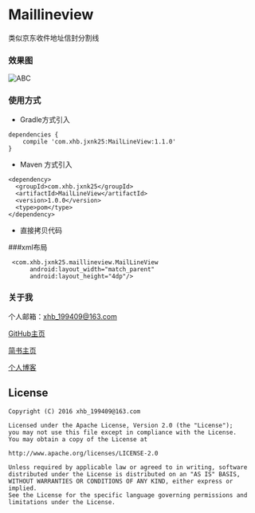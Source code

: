# Maillineview
类似京东收件地址信封分割线

### 效果图
  
   ![ABC](https://github.com/xiaohaibin/Maillineview/blob/master/sceenshots/002.png) 
  
    
### 使用方式
- Gradle方式引入
```
dependencies {
    compile 'com.xhb.jxnk25:MailLineView:1.1.0'
}
```
- Maven 方式引入
```
<dependency>
  <groupId>com.xhb.jxnk25</groupId>
  <artifactId>MailLineView</artifactId>
  <version>1.0.0</version>
  <type>pom</type>
</dependency>

```
- 直接拷贝代码

###xml布局
```
 <com.xhb.jxnk25.maillineview.MailLineView
      android:layout_width="match_parent"
      android:layout_height="4dp"/>
```
### 关于我
  
个人邮箱：xhb_199409@163.com

[GitHub主页](https://github.com/xiaohaibin)

[简书主页](http://www.jianshu.com/users/42aed90cf5af/latest_articles)

[个人博客](http://blog.csdn.net/jxnk25)


License
--
    Copyright (C) 2016 xhb_199409@163.com

    Licensed under the Apache License, Version 2.0 (the "License");
    you may not use this file except in compliance with the License.
    You may obtain a copy of the License at

    http://www.apache.org/licenses/LICENSE-2.0

    Unless required by applicable law or agreed to in writing, software
    distributed under the License is distributed on an "AS IS" BASIS,
    WITHOUT WARRANTIES OR CONDITIONS OF ANY KIND, either express or implied.
    See the License for the specific language governing permissions and
    limitations under the License.

